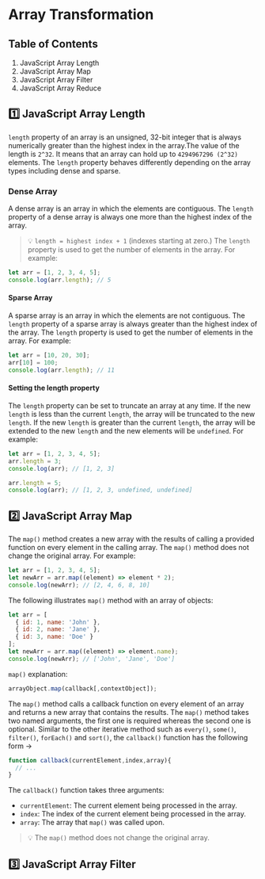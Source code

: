 # Array Transformation

## Table of Contents

1. JavaScript Array Length
2. JavaScript Array Map
3. JavaScript Array Filter
4. JavaScript Array Reduce

## :one: JavaScript Array Length

`length` property of an array is an unsigned, 32-bit integer that is always numerically greater than the highest index in the array.The value of the length is `2^32`. It means that an array can hold up to `4294967296 (2^32)` elements.
The `length` property behaves differently depending on the array types including dense and sparse.

### Dense Array

A dense array is an array in which the elements are contiguous. The `length` property of a dense array is always one more than the highest index of the array.
> :bulb: `length = highest index + 1` (indexes starting at zero.)
The `length` property is used to get the number of elements in the array. For example:

```javascript
let arr = [1, 2, 3, 4, 5];
console.log(arr.length); // 5
```

#### Sparse Array

A sparse array is an array in which the elements are not contiguous. The `length` property of a sparse array is always greater than the highest index of the array. The `length` property is used to get the number of elements in the array. For example:

```javascript
let arr = [10, 20, 30];
arr[10] = 100;
console.log(arr.length); // 11
```

#### Setting the length property

The `length` property can be set to truncate an array at any time. If the new `length` is less than the current `length`, the array will be truncated to the new `length`. If the new `length` is greater than the current `length`, the array will be extended to the new `length` and the new elements will be `undefined`. For example:

```javascript
let arr = [1, 2, 3, 4, 5];
arr.length = 3;
console.log(arr); // [1, 2, 3]

arr.length = 5;
console.log(arr); // [1, 2, 3, undefined, undefined]
```

## :two: JavaScript Array Map

The `map()` method creates a new array with the results of calling a provided function on every element in the calling array. The `map()` method does not change the original array. For example:

```javascript
let arr = [1, 2, 3, 4, 5];
let newArr = arr.map((element) => element * 2);
console.log(newArr); // [2, 4, 6, 8, 10]
```

The following illustrates `map()` method with an array of objects:

```javascript
let arr = [
  { id: 1, name: 'John' },
  { id: 2, name: 'Jane' },
  { id: 3, name: 'Doe' }
];
let newArr = arr.map((element) => element.name);
console.log(newArr); // ['John', 'Jane', 'Doe']
```

`map()` explanation:

```javascript
arrayObject.map(callback[,contextObject]);
```

The `map()` method calls a callback function on every element of an array and returns a new array that contains the results.
The `map()` method takes two named arguments, the first one is required whereas the second one is optional.
Similar to the other iterative method such as  `every()`,  `some()`,  `filter()`, `forEach()` and  `sort()`, the `callback()` function has the following form &rarr;

```javascript
function callback(currentElement,index,array){
  // ... 
}
```

The `callback()` function takes three arguments:

* `currentElement`: The current element being processed in the array.
* `index`: The index of the current element being processed in the array.
* `array`: The array that `map()` was called upon.

> :bulb: The `map()` method does not change the original array.

## :three: JavaScript Array Filter
